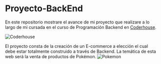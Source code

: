 # Proyecto-BackEnd


En este repositorio mostrare el avance de mi proyecto que realizare a lo largo de mi cursada en el curso de Programación Backend en [Coderhouse](https://www.coderhouse.cl/?utm_term=coderhouse&utm_campaign=0&utm_source=google_search_brand&utm_medium=cpc&gclid=CjwKCAjwitShBhA6EiwAq3RqA7-yzKOqUR9I3mjm8hrJsEfua7t7GSJUVzNyU8ISrqxIpxYGweUtVBoC5T0QAvD_BwE).

![Coderhouse](https://www.coderhouse.cl/imgs/ch.svg)

El proyecto consta de la creación de un E-commerce a elección el cual debe estar totalmente construido a través de Backend. La temática de esta web será la venta de productos de Pokémon.
![Pokemon](https://media.gamestop.com/i/gamestop/Pokemon_Evergreen_1440x332_Hero_D_1.webp)
